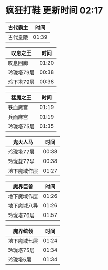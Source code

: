 # 疯狂打鞋 更新时间 02:17

| 古代霸主   | 时间    |
|--------|-------|
| 古代皇陵 | 01:39 |

| 叹息之王   | 时间    |
|--------|-------|
| 叹息回廊 | 01:20 |
| 玲珑塔79层 | 00:38 |
| 玲下塔79层 | 00:38 |

| 猛魔之王   | 时间    |
|--------|-------|
| 铁血魔宫 | 01:19 |
| 兵面麻宫 | 01:19 |
| 玲珑塔75层 | 01:35 |

| 鬼火人马   | 时间    |
|--------|-------|
| 玲珑塔77层 | 00:38 |
| 玲珑载77导 | 00:38 |
| 地下魔域作层 | 01:27 |

| 魔界巨兽   | 时间    |
|--------|-------|
| 地下魔域作层 | 01:26 |
| 地下魔域八导 | 01:26 |
| 玲珑塔76层 | 01:57 |

| 魔界统领   | 时间    |
|--------|-------|
| 地下魔域七层 | 01:24 |
| 玲珑塔75层 | 01:34 |
| 玲珑塔5层 | 01:34 |